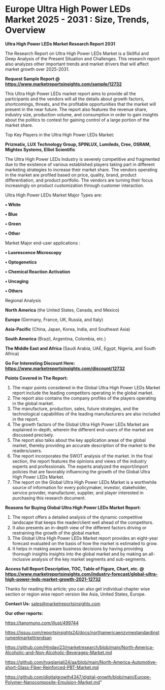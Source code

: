  # Europe Ultra High Power LEDs Market 2025 - 2031 : Size, Trends, Overview

<strong>Ultra High Power LEDs Market Research Report 2031</strong>

The Research Report on Ultra High Power LEDs Market is a Skillful and Deep Analysis of the Present Situation and Challenges. This research report also analyzes other important trends and market drivers that will affect market growth over 2025-2031.

<strong>Request Sample Report @ <a href=https://www.marketreportsinsights.com/sample/12732>https://www.marketreportsinsights.com/sample/12732</a></strong>

This Ultra High Power LEDs market report aims to provide all the participants and the vendors will all the details about growth factors, shortcomings, threats, and the profitable opportunities that the market will present in the near future. The report also features the revenue share, industry size, production volume, and consumption in order to gain insights about the politics to contest for gaining control of a large portion of the market share.

Top Key Players in the Ultra High Power LEDs Market:

<strong>Prizmatix, LUX Technology Group, SPINLUX, Lumileds, Cree, OSRAM, Mightex Systems, Elliot Scientific</strong>

The Ultra High Power LEDs Industry is severely competitive and fragmented due to the existence of various established players taking part in different marketing strategies to increase their market share. The vendors operating in the market are profiled based on price, quality, brand, product differentiation, and product portfolio. The vendors are turning their focus increasingly on product customization through customer interaction.

Ultra High Power LEDs Market Major Types are:

<strong>• White

• Blue

• Green

• Other</strong>

Market Major end-user applications :

<strong>• Luorescence Microscopy

• Optogenetics

• Chemical Reaction Activation

• Uncaging

• Others</strong>

Regional Analysis

</u><strong><b>North America</b></strong> (the United States, Canada, and Mexico)

<strong><b>Europe </b></strong>(Germany, France, UK, Russia, and Italy)

<strong><b>Asia-Pacific</b></strong> (China, Japan, Korea, India, and Southeast Asia)

<strong><b>South America</b></strong> (Brazil, Argentina, Colombia, etc.)

<strong><b>The Middle East and Africa</b></strong> (Saudi Arabia, UAE, Egypt, Nigeria, and South Africa)

<strong>Go For Interesting Discount Here: <a href=https://www.marketreportsinsights.com/discount/12732>https://www.marketreportsinsights.com/discount/12732</a></strong>

<strong>Points Covered in The Report:</strong>
<ol>
  <li>The major points considered in the Global Ultra High Power LEDs Market report include the leading competitors operating in the global market.</li>
  <li>The report also contains the company profiles of the players operating in the global market.</li>
  <li>The manufacture, production, sales, future strategies, and the technological capabilities of the leading manufacturers are also included in the report.</li>
  <li>The growth factors of the Global Ultra High Power LEDs Market are explained in-depth, wherein the different end-users of the market are discussed precisely.</li>
  <li>The report also talks about the key application areas of the global market, thereby providing an accurate description of the market to the readers/users.</li>
  <li>The report incorporates the SWOT analysis of the market. In the final section, the report features the opinions and views of the industry experts and professionals. The experts analyzed the export/import policies that are favorably influencing the growth of the Global Ultra High Power LEDs Market.</li>
  <li>The report on the Global Ultra High Power LEDs Market is a worthwhile source of information for every policymaker, investor, stakeholder, service provider, manufacturer, supplier, and player interested in purchasing this research document.</li>
</ol>
<strong>Reasons for Buying Global Ultra High Power LEDs Market Report:</strong>

<ol>
  <li>The report offers a detailed analysis of the dynamic competitive landscape that keeps the reader/client well ahead of the competitors.</li>
  <li>It also presents an in-depth view of the different factors driving or restraining the growth of the global market.</li>
  <li>The Global Ultra High Power LEDs Market report provides an eight-year forecast evaluated on the basis of how the market is estimated to grow.</li>
  <li>It helps in making aware business decisions by having providing thorough insights insights into the global market and by making an all-inclusive analysis of the key market segments and sub-segments.</li>
</ol>
<strong>Access full Report Description, TOC, Table of Figure, Chart, etc. @ <a href=https://www.marketreportsinsights.com/industry-forecast/global-ultra-high-power-leds-market-growth-2021-12732>https://www.marketreportsinsights.com/industry-forecast/global-ultra-high-power-leds-market-growth-2021-12732</a></strong>


Thanks for reading this article; you can also get individual chapter wise section or region wise report version like Asia, United States, Europe.

<strong>Contact Us:</strong>
sales@marketreportsinsights.com

<strong>Our other reports:</strong>

<a href=https://tanomuno.com/illust/499744>https://tanomuno.com/illust/499744</a>

<a href=https://issuu.com/reportsinsights24/docs/northamericaenzymestandardinstrumentmarkettrendsan>https://issuu.com/reportsinsights24/docs/northamericaenzymestandardinstrumentmarkettrendsan</a>

<a href=https://github.com/Hindavi23/marketresearch/blob/main/North-America-Alcoholic-and-Non-Alcoholic-Beverages-Market.md>https://github.com/Hindavi23/marketresearch/blob/main/North-America-Alcoholic-and-Non-Alcoholic-Beverages-Market.md</a>

<a href=https://github.com/tyagianjali24/aa/blob/main/North-America-Automotive-short-Glass-Fiber-Reinforced-PBT-Market.md>https://github.com/tyagianjali24/aa/blob/main/North-America-Automotive-short-Glass-Fiber-Reinforced-PBT-Market.md</a>

<a href=https://github.com/digitalgrowth4347/digital-growth/blob/main/Europe-Polymer-Nanocomposite-Emulsion-Market.md>https://github.com/digitalgrowth4347/digital-growth/blob/main/Europe-Polymer-Nanocomposite-Emulsion-Market.md</a>"
